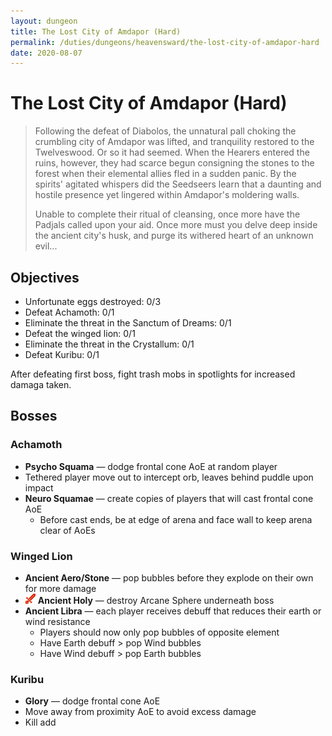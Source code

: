 ```yaml
---
layout: dungeon
title: The Lost City of Amdapor (Hard)
permalink: /duties/dungeons/heavensward/the-lost-city-of-amdapor-hard
date: 2020-08-07
---
```


# The Lost City of Amdapor (Hard)

> Following the defeat of Diabolos, the unnatural pall choking the crumbling city of Amdapor was lifted, and tranquility restored to the Twelveswood. Or so it had seemed. When the Hearers entered the ruins, however, they had scarce begun consigning the stones to the forest when their elemental allies fled in a sudden panic. By the spirits' agitated whispers did the Seedseers learn that a daunting and hostile presence yet lingered within Amdapor's moldering walls.
>
> Unable to complete their ritual of cleansing, once more have the Padjals called upon your aid. Once more must you delve deep inside the ancient city's husk, and purge its withered heart of an unknown evil...

## Objectives

* Unfortunate eggs destroyed: 0/3
* Defeat Achamoth: 0/1
* Eliminate the threat in the Sanctum of Dreams: 0/1
* Defeat the winged lion: 0/1
* Eliminate the threat in the Crystallum: 0/1
* Defeat Kuribu: 0/1

After defeating first boss, fight trash mobs in spotlights for increased damaga taken.

## Bosses

### Achamoth

- **Psycho Squama** — dodge frontal cone AoE at random player
- Tethered player move out to intercept orb, leaves behind puddle upon impact
- **Neuro Squamae** — create copies of players that will cast frontal cone AoE
  - Before cast ends, be at edge of arena and face wall to keep arena clear of AoEs

### Winged Lion

- **Ancient Aero/Stone** — pop bubbles before they explode on their own for more damage
- ![](/assets/icons/role-dps.png) **Ancient Holy** — destroy Arcane Sphere underneath boss
- **Ancient Libra** — each player receives debuff that reduces their earth or wind resistance
  - Players should now only pop bubbles of opposite element
  - Have Earth debuff > pop Wind bubbles
  - Have Wind debuff > pop Earth bubbles

### Kuribu

- **Glory** — dodge frontal cone AoE
- Move away from proximity AoE to avoid excess damage
- Kill add

